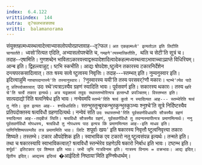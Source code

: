 ```yaml
---
index:  6.4.122
vrittiindex:  144
sutra:  तृ?फलभजत्रपश्च
vritti:  balamanorama 
---
```


संयुक्तहल्मध्यस्थत्वादेत्त्वाभ्यासलोपयोरप्राप्तावाह--तृ?फल। `अत एकहल्मध्ये' इत्यतोऽत इति लिटीति चानवर्तते। `ध्वसो'रित्यत एदिति, अभ्यासलोपश्चेति च, `गमहने'त्यस्मात्कितीति, `थलि च सेटी'ति सूत्रं च। तदाह--एषामिति। गुणशब्देन भाविताऽकारवत्त्वाद्वरूपादेशादित्वादेकहल्मध्यस्थत्वाऽभावाच्चाऽप्राप्ते विधिरियम्। आन्ब इति। द्विहल्त्वान्नुट्। ष्टभि स्कभीति। आद्यः षोपदेशः,ष्टुत्वेन तकारस्य टकारनिर्देशेन दन्त्यपरकसादित्वात्। ततः षस्य सत्वे ष्टुत्वस्य निवृत्तिः। तदाह---स्तम्भत् इति। नुम्यनुस्वार इति। इदित्त्वान्नुमि `नश्चापदान्तस्ये'ति तस्यानुस्वारः। `?नुस्वारस्य ययी'ति तस्य परसवर्?णौ मकारः। `ष्टम्भे'त्येव पाठे तु प्रतिपदोक्तत्वात् `उदः स्थे'त्यत्राऽस्यैव ग्रहणं स्यादिति भावः। पूर्वसवर्ण इति। सकारस्य थकारः। तस्य `खरि चे'ति चर्त्वे तकार इत्यर्थः। अत्र यद्वक्तव्यं तदुदः स्थास्तम्भोरित्यत्र हल्सन्धौ प्रपञ्चितम्। विस्तम्भत इति। `सात्पदाद्यो'रिति षत्वनिषेध इति भावः। नन्वेवमपि `स्तम्भे'रिति षत्वं कुतो न स्यादित्यत आह--- स्तम्भेरिति षत्वं तु नेति। कुत इत्यत आह-- श्नविधाविति। `स्तन्भुस्तुन्बुस्कन्भुस्कुन्भुस्कुञ्भ्यः श्नुश्चे'ति सूत्रे निर्दिष्टस्यैव प्रतिपदोक्तस्य षत्वविधौ ग्रहणादित्यर्थः। नन्वेवं सति `उदः स्थास्तम्भो'रिति पूर्वसवर्णविधावपि सौत्रस्यैव ग्रहणं स्यादित्यत आह--तद्बीजं त्विति। षत्वविधौ सौत्रस्यैव ग्रहणं, पूर्वसवर्णविधौ तु तदन्यस्यापीत्यत्र प्रमाणमित्यर्थः। ननु पूर्वसवर्णविधौ मोपधस्य, षत्वविधौ तु नोपधस्य पाठ इत्यत्र किं प्रमाणमित्यत आह--इति माधव इति। पाणिनिशिष्यपरम्परैव तत्र प्रमाणमिति भावः। लिटि `शपूर्वाः खयः' इति षकारस्य निवृत्तौ ष्टुत्वनिवृत्त्या तकारः शिष्यते। तस्तम्भे। टकार औपदेशिक इति। स्वाभाविक एव टकारो नतु ष्टुत्वसंपन्न इत्यर्थः। तन्मते इति। तथा च षकारस्यापि स्वाभाविकत्वात्? षत्वविधौ स्तन्भेरेव ग्रहणेऽपि षकारो निर्बाध इति भावः। टष्टम्भ इति। `शर्पूर्वा' इतिटकार एव शिष्यत इति भावः। जभी जृभि गात्रविनाम इति। गात्रस्य विनामः = वक्रभावः। आद्य इदित्। द्वितीय इदित्। आद्यस्य इदित्त्वं `�आईदितो निष्ठाया'मिति इण्निषेधार्थम्।

